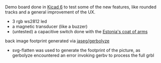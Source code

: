 Demo board done in [Kicad 6](https://kicad.org/) to test some of the new features, like rounded tracks and a general improvement of the UX.

- 3 rgb ws2812 led
- a magnetic transducer (like a buzzer)
- (untested) a capacitive switch done with the [Estonia's coat of arms](https://en.wikipedia.org/wiki/Coat_of_arms_of_Estonia) 

back image footprint generated via [ jaseg/gerbolyze ](https://github.com/jaseg/gerbolyze)

- svg-flatten was used to generate the footprint of the picture, as gerbolyze encountered an error invoking gerbv to process the full grbl

  


